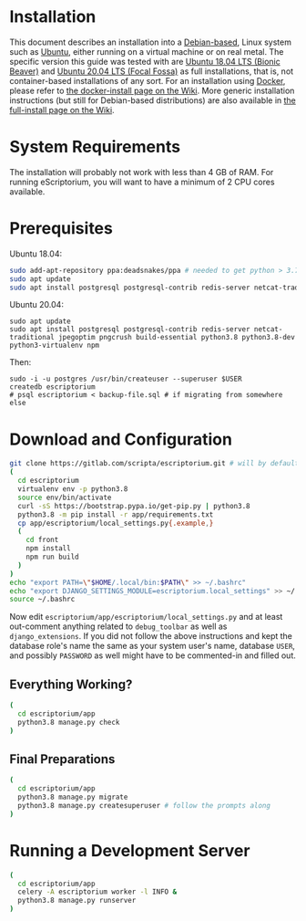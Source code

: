 # Installation

This document describes an installation into a [Debian-based](https://en.wikipedia.org/wiki/Category:Debian-based_distributions), Linux system such as [Ubuntu](https://ubuntu.com/), either running on a virtual machine or on real metal. The specific version this guide was tested with are [Ubuntu 18.04 LTS (Bionic Beaver)](https://releases.ubuntu.com/18.04/) and [Ubuntu 20.04 LTS (Focal Fossa)](https://releases.ubuntu.com/20.04/) as full installations, that is, not container-based installations of any sort. For an installation using [Docker](https://www.docker.com/), please refer to [the docker-install page on the Wiki](https://gitlab.com/scripta/escriptorium/-/wikis/docker-install). More generic installation instructions (but still for Debian-based distributions) are also available in [the full-install page on the Wiki](https://gitlab.com/scripta/escriptorium/-/wikis/full-install).

# System Requirements

The installation will probably not work with less than 4 GB of RAM. For running eScriptorium, you will want to have a minimum of 2 CPU cores available.

# Prerequisites

Ubuntu 18.04:
```bash
sudo add-apt-repository ppa:deadsnakes/ppa # needed to get python > 3.7
sudo apt update
sudo apt install postgresql postgresql-contrib redis-server netcat-traditional jpegoptim pngcrush build-essential python3.8 python-dev python3-dev python3-virtualenv
```

Ubuntu 20.04:
```
sudo apt update
sudo apt install postgresql postgresql-contrib redis-server netcat-traditional jpegoptim pngcrush build-essential python3.8 python3.8-dev python3-virtualenv npm
```

Then:
```
sudo -i -u postgres /usr/bin/createuser --superuser $USER
createdb escriptorium
# psql escriptorium < backup-file.sql # if migrating from somewhere else
```

# Download and Configuration

```bash
git clone https://gitlab.com/scripta/escriptorium.git # will by default get you the "develop" branch
(
  cd escriptorium
  virtualenv env -p python3.8
  source env/bin/activate
  curl -sS https://bootstrap.pypa.io/get-pip.py | python3.8
  python3.8 -m pip install -r app/requirements.txt
  cp app/escriptorium/local_settings.py{.example,}
  (
    cd front
    npm install
    npm run build
  )
)
echo "export PATH=\"$HOME/.local/bin:$PATH\" >> ~/.bashrc"
echo "export DJANGO_SETTINGS_MODULE=escriptorium.local_settings" >> ~/.bashrc
source ~/.bashrc
```

Now edit `escriptorium/app/escriptorium/local_settings.py` and at least out-comment anything related to `debug_toolbar` as well as `django_extensions`. If you did not follow the above instructions and kept the database role's name the same as your system user's name, database `USER`, and possibly `PASSWORD` as well might have to be commented-in and filled out.

## Everything Working?

```bash
(
  cd escriptorium/app
  python3.8 manage.py check
)
```

## Final Preparations

```bash
(
  cd escriptorium/app
  python3.8 manage.py migrate
  python3.8 manage.py createsuperuser # follow the prompts along
)
```

# Running a Development Server

```bash
(
  cd escriptorium/app
  celery -A escriptorium worker -l INFO &
  python3.8 manage.py runserver
)
```
